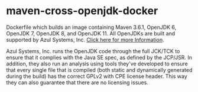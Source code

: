 # maven-cross-openjdk-docker
Dockerfile which builds an image containing Maven 3.6.1, OpenJDK 6, OpenJDK 7, OpenJDK 8, and OpenJDK 11.  All OpenJDKs are built and supported by Azul Systems, Inc. [Click here for more Information](https://www.azul.com/downloads/zulu/).  

Azul Systems, Inc. runs the OpenJDK code through the full JCK/TCK to ensure that it complies with the Java SE spec, as defined by the JCP/JSR. In addition, they also run an analysis using tools they've developed to ensure that every single file that is compiled (both static and dynamically generated during the build) has the correct GPLv2 with CPE license header. This way they can also guarantee that there are no licensing issues.